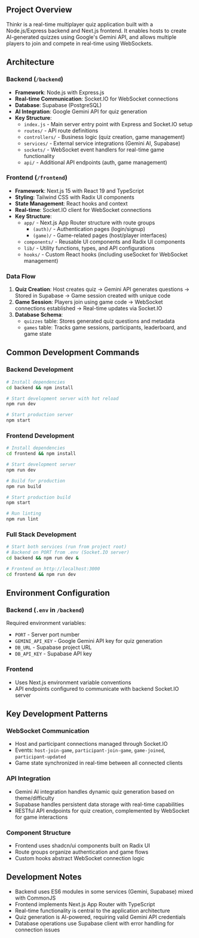 ## Project Overview

Thinkr is a real-time multiplayer quiz application built with a Node.js/Express backend and Next.js frontend. It enables hosts to create AI-generated quizzes using Google's Gemini API, and allows multiple players to join and compete in real-time using WebSockets.

## Architecture

### Backend (`/backend`)

-   **Framework**: Node.js with Express.js
-   **Real-time Communication**: Socket.IO for WebSocket connections
-   **Database**: Supabase (PostgreSQL)
-   **AI Integration**: Google Gemini API for quiz generation
-   **Key Structure**:
    -   `index.js` - Main server entry point with Express and Socket.IO setup
    -   `routes/` - API route definitions
    -   `controllers/` - Business logic (quiz creation, game management)
    -   `services/` - External service integrations (Gemini AI, Supabase)
    -   `sockets/` - WebSocket event handlers for real-time game functionality
    -   `api/` - Additional API endpoints (auth, game management)

### Frontend (`/frontend`)

-   **Framework**: Next.js 15 with React 19 and TypeScript
-   **Styling**: Tailwind CSS with Radix UI components
-   **State Management**: React hooks and context
-   **Real-time**: Socket.IO client for WebSocket connections
-   **Key Structure**:
    -   `app/` - Next.js App Router structure with route groups
        -   `(auth)/` - Authentication pages (login/signup)
        -   `(game)/` - Game-related pages (host/player interfaces)
    -   `components/` - Reusable UI components and Radix UI components
    -   `lib/` - Utility functions, types, and API configurations
    -   `hooks/` - Custom React hooks (including useSocket for WebSocket management)

### Data Flow

1. **Quiz Creation**: Host creates quiz → Gemini API generates questions → Stored in Supabase → Game session created with unique code
2. **Game Session**: Players join using game code → WebSocket connections established → Real-time updates via Socket.IO
3. **Database Schema**:
    - `quizzes` table: Stores generated quiz questions and metadata
    - `games` table: Tracks game sessions, participants, leaderboard, and game state

## Common Development Commands

### Backend Development

```bash
# Install dependencies
cd backend && npm install

# Start development server with hot reload
npm run dev

# Start production server
npm start
```

### Frontend Development

```bash
# Install dependencies
cd frontend && npm install

# Start development server
npm run dev

# Build for production
npm run build

# Start production build
npm start

# Run linting
npm run lint
```

### Full Stack Development

```bash
# Start both services (run from project root)
# Backend on PORT from .env (Socket.IO server)
cd backend && npm run dev &

# Frontend on http://localhost:3000
cd frontend && npm run dev
```

## Environment Configuration

### Backend (`.env` in `/backend`)

Required environment variables:

-   `PORT` - Server port number
-   `GEMINI_API_KEY` - Google Gemini API key for quiz generation
-   `DB_URL` - Supabase project URL
-   `DB_API_KEY` - Supabase API key

### Frontend

-   Uses Next.js environment variable conventions
-   API endpoints configured to communicate with backend Socket.IO server

## Key Development Patterns

### WebSocket Communication

-   Host and participant connections managed through Socket.IO
-   Events: `host-join-game`, `participant-join-game`, `game-joined`, `participant-updated`
-   Game state synchronized in real-time between all connected clients

### API Integration

-   Gemini AI integration handles dynamic quiz generation based on theme/difficulty
-   Supabase handles persistent data storage with real-time capabilities
-   RESTful API endpoints for quiz creation, complemented by WebSocket for game interactions

### Component Structure

-   Frontend uses shadcn/ui components built on Radix UI
-   Route groups organize authentication and game flows
-   Custom hooks abstract WebSocket connection logic

## Development Notes

-   Backend uses ES6 modules in some services (Gemini, Supabase) mixed with CommonJS
-   Frontend implements Next.js App Router with TypeScript
-   Real-time functionality is central to the application architecture
-   Quiz generation is AI-powered, requiring valid Gemini API credentials
-   Database operations use Supabase client with error handling for connection issues
